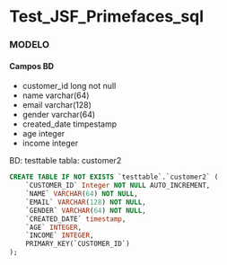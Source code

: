 # Test_JSF_Primefaces_sql

### MODELO

#### Campos BD
 - customer_id  long not null
 - name         varchar(64)
 - email        varchar(128)
 - gender       varchar(64)
 - created_date timpestamp
 - age         integer
 - income      integer

BD: testtable
tabla: customer2

```sql
CREATE TABLE IF NOT EXISTS `testtable`.`customer2` (
    `CUSTOMER_ID` Integer NOT NULL AUTO_INCREMENT,
    `NAME` VARCHAR(64) NOT NULL,
    `EMAIL` VARCHAR(128) NOT NULL,
    `GENDER` VARCHAR(64) NOT NULL,
    `CREATED_DATE` timestamp,
    `AGE` INTEGER,
    `INCOME` INTEGER,
    PRIMARY_KEY(`CUSTOMER_ID`)
);
```


